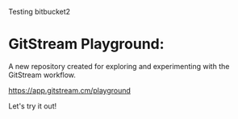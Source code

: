 Testing bitbucket2
# GitStream Playground:

A new repository created for exploring and experimenting with the GitStream workflow.

https://app.gitstream.cm/playground

Let's try it out!
